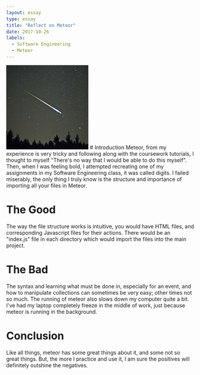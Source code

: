 ```yaml
---
layout: essay
type: essay
title: "Reflect on Meteor"
date: 2017-10-26
labels:
  - Software Engineering
  - Meteor
---
```

<img class="ui large left floated image" src="../images/meteor.jpg">
# Introduction
Meteor, from my experience is very tricky and following along with the coursework tutorials, I thought to myself 
"There's no way that I would be able to do this myself". Then, when I was feeling bold, I attempted recreating
one of my assignments in my Software Engineering class, it was called digits. I failed miserably, the
only thing I truly know is the structure and importance of importing all your files in Meteor.

# The Good
The way the file structure works is intuitive, you would have HTML files, and corresponding Javascript
files for their actions. There would be an "index.js" file in each directory which would import the files
into the main project.

# The Bad
The syntax and learning what must be done in, especially for an event, and how to manipulate collections
can sometimes be very easy; other times not so much. The running of meteor also slows down my computer
quite a bit. I've had my laptop completely freeze in the middle of work, just because meteor is running in the background.

# Conclusion
Like all things, meteor has some great things about it, and some not so great things. But, the more
I practice and use it, I am sure the positives will definitely outshine the negatives.

